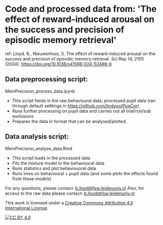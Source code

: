 # Code and processed data from: 'The effect of reward-induced arousal on the success and precision of episodic memory retrieval'
ref: Lloyd, B., Nieuwenhuis, S. The effect of reward-induced arousal on the success and precision of episodic memory retrieval. Sci Rep 14, 2105 (2024). https://doi.org/10.1038/s41598-024-52486-6

## Data preprocessing script: 

MemPrecision_process_data.ipynb

- This script feeds in the raw behavioural data, processed pupil data (ran through default setttings in https://github.com/lindvoo/PupCor). 
- Runs further processing on pupil data and carries out all trial/run/sub exclusions
- Prepares the data in format that can be analysed/plotted.

## Data analysis script: 

MemPrecision_analyse_data.Rmd

- This script loads in the processed data
- Fits the mixture model to the behavioural data
- Runs statistics and plot behaviouoral data
- Runs lmes on behavioural + pupil data (and some plots the effects found from these models) 



For any questions, please contact: b.lloyd@fsw.leidenuniv.nl
Also, for access to the raw data please contact: b.lloyd@fsw.leidenuniv.nl


This work is licensed under a
[Creative Commons Attribution 4.0 International License][cc-by].

[![CC BY 4.0][cc-by-image]][cc-by]

[cc-by]: http://creativecommons.org/licenses/by/4.0/
[cc-by-image]: https://i.creativecommons.org/l/by/4.0/88x31.png
[cc-by-shield]: https://img.shields.io/badge/License-CC%20BY%204.0-lightgrey.svg
